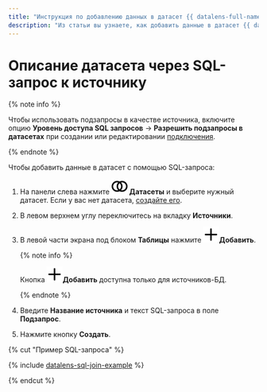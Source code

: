 ```yaml
---
title: "Инструкция по добавлению данных в датасет {{ datalens-full-name }} с помощью SQL-запроса"
description: "Из статьи вы узнаете, как добавить данные в датасет {{ datalens-full-name }} с помощью SQL-запроса."
---
```


# Описание датасета через SQL-запрос к источнику

{% note info %}

Чтобы использовать подзапросы в качестве источника, включите опцию **Уровень доступа SQL запросов** → **Разрешить подзапросы в датасетах** при создании или редактировании [подключения](../../concepts/connection.md).

{% endnote %}

Чтобы добавить данные в датасет с помощью SQL-запроса:


1. На панели слева нажмите ![image](../../../_assets/console-icons/circles-intersection.svg) **Датасеты** и выберите нужный датасет. Если у вас нет датасета, [создайте его](create.md).
1. В левом верхнем углу переключитесь на вкладку **Источники**.
1. В левой части экрана под блоком **Таблицы** нажмите ![image](../../../_assets/console-icons/plus.svg)**Добавить**.

   {% note info %}

   Кнопка ![image](../../../_assets/console-icons/plus.svg)**Добавить** доступна только для источников-БД.

   {% endnote %}

1. Введите **Название источника** и текст SQL-запроса в поле **Подзапрос**.
1. Нажмите кнопку **Создать**.

{% cut "Пример SQL-запроса" %}

{% include [datalens-sql-join-example](../../../_includes/datalens/datalens-sql-join-example.md) %}

{% endcut %}

